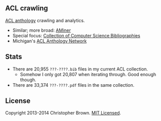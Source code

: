## ACL crawling

[ACL anthology](http://www.aclweb.org/anthology/) crawling and analytics.

* Similar; more broad: [AMiner](http://arnetminer.org/introduction)
* Special focus: [Collection of Computer Science Bibliographies](http://liinwww.ira.uka.de/bibliography/)
* Michigan's [ACL Anthology Network](http://clair.eecs.umich.edu/aan/index.php)


## Stats

* There are 20,955 `???-????.bib` files in my current ACL collection.
  - Somehow I only got 20,807 when iterating through. Good enough though.
* There are 33,374 `???-????.pdf` files in the same collection.


## License

Copyright 2013-2014 Christopher Brown. [MIT Licensed](http://opensource.org/licenses/MIT).
